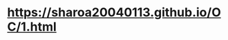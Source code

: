 <h1><a href="https://sharoa20040113.github.io/OC/1.html">https://sharoa20040113.github.io/OC/1.html</a></h1>
